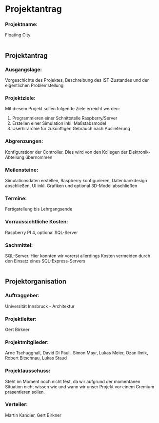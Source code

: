 # **Projektantrag**

### **Projektname:**
Floating City
<br>
<br>

## **Projektantrag**

### **Ausgangslage:**
Vorgeschichte des Projektes, Beschreibung des IST-Zustandes und der eigentlichen Problemstellung

### **Projektziele:**
Mit diesem Projekt sollen folgende Ziele erreicht werden:
1. Programmieren einer Schnittstelle Raspberry/Server
2. Erstellen einer Simulation inkl. Maßstabsmodel
3. Userhirarchie für zukünftigen Gebrauch nach Auslieferung

### **Abgrenzungen:**
Konfigurationr der Controller. Dies wird von den Kollegen der Elektronik-Abteilung übernommen

### **Meilensteine:**
Simulationsdaten erstellen, Raspberry konfigurieren, Datenbankdesign abschließen, UI inkl. Grafiken und optional 3D-Model abschließen

### **Termine:**
Fertigstellung bis Lehrgangsende

### **Vorraussichtliche Kosten:**
Raspberry PI 4, optional SQL-Server

### **Sachmittel:**
SQL-Server. Hier konnten wir vorerst allerdings Kosten vermeiden durch den Einsatz eines SQL-Express-Servers
<br>
<br>
## **Projektorganisation**

### **Auftraggeber:**
Universität Innsbruck - Architektur

### **Projektleiter:**
Gert Birkner

### **Projektmitglieder:**
Arne Tschuggnall, David Di Pauli, Simon Mayr, Lukas Meier, Ozan Ilmik, Robert Bitschnau, Lukas Staud

### **Projektausschuss:**
Steht im Moment noch nicht fest, da wir aufgrund der momentanen Situation nicht wissen wie und wann wir unser Projekt vor einem Gremium präsentieren sollen.

### **Verteiler:**
Martin Kandler, Gert Birkner
